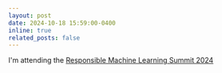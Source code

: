 ```yaml
---
layout: post
date: 2024-10-18 15:59:00-0400
inline: true
related_posts: false
---
```


I'm attending the [Responsible Machine Learning Summit 2024](https://ml.ucsb.edu/events/summit/responsible-machine-learning-summit-2024)